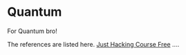 # Quantum
For Quantum bro!

The references are listed here.
[Just Hacking Course Free](https://learn.justhacking.com/)
....
